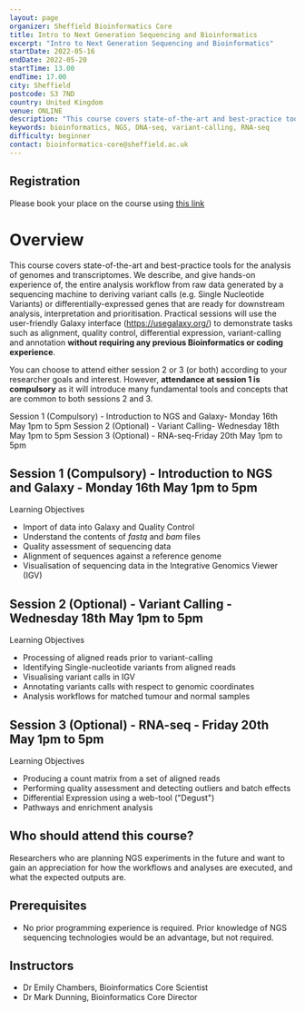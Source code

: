 ```yaml
---
layout: page
organizer: Sheffield Bioinformatics Core
title: Intro to Next Generation Sequencing and Bioinformatics
excerpt: "Intro to Next Generation Sequencing and Bioinformatics"
startDate: 2022-05-16
endDate: 2022-05-20
startTime: 13.00
endTime: 17.00
city: Sheffield
postcode: S3 7ND
country: United Kingdom
venue: ONLINE
description: "This course covers state-of-the-art and best-practice tools for the analysis of genomes and transcriptomes. We describe, and give hands-on experience of, the entire analysis workflow from raw data generated by a sequencing machine to deriving variant calls (e.g. Single Nucleotide Variants) that are ready for downstream analysis, interpretation and prioritisation. We will describe the steps involved to go from sequencing library to a prioritised, clinically-relevant list of DNA variants. Practical sessions will use the user-friendly Galaxy interface (https://usegalaxy.org/) to demonstrate tasks such as alignment, quality control, variant-calling and annotation."
keywords: bioinformatics, NGS, DNA-seq, variant-calling, RNA-seq
difficulty: beginner
contact: bioinformatics-core@sheffield.ac.uk
---
```




## Registration 

Please book your place on the course using [this link](https://onlineshop.shef.ac.uk/conferences-and-events/faculty-of-medicine-dentistry-and-health/neuroscience/introduction-to-next-generation-sequencing-and-bioinformatics)

# Overview

This course covers state-of-the-art and best-practice tools for the analysis of genomes and transcriptomes. We describe, and give hands-on experience of, the entire analysis workflow from raw data generated by a sequencing machine to deriving variant calls (e.g. Single Nucleotide Variants) or differentially-expressed genes that are ready for downstream analysis, interpretation and prioritisation. Practical sessions will use the user-friendly Galaxy interface (https://usegalaxy.org/) to demonstrate tasks such as alignment, quality control, differential expression, variant-calling and annotation **without requiring any previous Bioinformatics or coding experience**.

You can choose to attend either session 2 or 3 (or both) according to your researcher goals and interest. However, **attendance at session 1 is compulsory** as it will introduce many fundamental tools and concepts that are common to both sessions 2 and 3.

Session 1 (Compulsory) - Introduction to NGS and Galaxy- Monday 16th May 1pm to 5pm
Session 2 (Optional) - Variant Calling- Wednesday 18th May 1pm to 5pm
Session 3 (Optional) - RNA-seq-Friday 20th May 1pm to 5pm

## Session 1 (**Compulsory**) - Introduction to NGS and Galaxy - Monday 16th May 1pm to 5pm
 
Learning Objectives

- Import of data into Galaxy and Quality Control
- Understand the contents of *fastq* and *bam* files
- Quality assessment of sequencing data
- Alignment of sequences against a reference genome
- Visualisation of sequencing data in the Integrative Genomics Viewer (IGV)
 

## Session 2 (**Optional**) - Variant Calling - Wednesday 18th May 1pm to 5pm

Learning Objectives

- Processing of aligned reads prior to variant-calling
- Identifying Single-nucleotide variants from aligned reads
- Visualising variant calls in IGV
- Annotating variants calls with respect to genomic coordinates
- Analysis workflows for matched tumour and normal samples

## Session 3 (**Optional**) - RNA-seq - Friday 20th May 1pm to 5pm

Learning Objectives

- Producing a count matrix from a set of aligned reads
- Performing quality assessment and detecting outliers and batch effects
- Differential Expression using a web-tool ("Degust")
- Pathways and enrichment analysis

## Who should attend this course?

Researchers who are planning NGS experiments in the future and want to gain an appreciation for how the workflows and analyses are executed, and what the expected outputs are. 


## Prerequisites

- No prior programming experience is required. Prior knowledge of NGS sequencing technologies would be an advantage, but not required.

## Instructors


- Dr Emily Chambers, Bioinformatics Core Scientist
- Dr Mark Dunning, Bioinformatics Core Director




